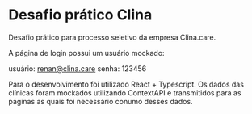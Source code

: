 # Desafio prático Clina

Desafio prático para processo seletivo da empresa Clina.care.

A página de login possui um usuário mockado:

usuário: renan@clina.care
senha: 123456

Para o desenvolvimento foi utilizado React + Typescript.
Os dados das clínicas foram mockados utilizando ContextAPI e transmitidos para as páginas as quais foi necessário conumo desses dados.
